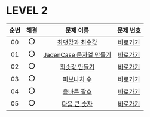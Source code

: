 # LEVEL 2


| 순번|해결|문제 이름|문제 번호 |
| :--:|:--:|:--:|:--:|
| 00 |⭕|[최댓값과 최솟값](https://school.programmers.co.kr/learn/courses/30/lessons/12939)|[바로가기](/LEVEL2/solutions/12939.swift)|
| 01 |⭕|[JadenCase 문자열 만들기](https://school.programmers.co.kr/learn/courses/30/lessons/12951)|[바로가기](/LEVEL1/solutions/12951.swift)|
| 02 |⭕|[최솟값 만들기](https://school.programmers.co.kr/learn/courses/30/lessons/12941)|[바로가기](/LEVEL1/solutions/12941.swift)|
| 03 |⭕|[피보나치 수](https://school.programmers.co.kr/learn/courses/30/lessons/12945)|[바로가기](/LEVEL1/solutions/12945.swift)|
| 04 |⭕|[올바른 괄호](https://school.programmers.co.kr/learn/courses/30/lessons/12909)|[바로가기](/LEVEL1/solutions/12909.swift)|
| 05 |⭕|[다음 큰 숫자](https://school.programmers.co.kr/learn/courses/30/lessons/12911)|[바로가기](/LEVEL1/solutions/12911.swift)|

